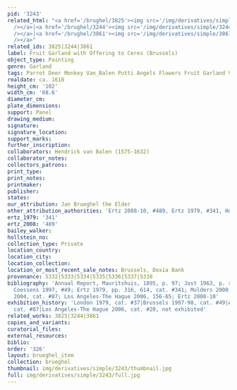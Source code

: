 ```yaml
---
pid: '3243'
related_html: "<a href='/brughel/3825'><img src='/img/derivatives/simple/3825/thumbnail.jpg'
  /></a>|<a href='/brughel/3244'><img src='/img/derivatives/simple/3244/thumbnail.jpg'
  /></a>|<a href='/brughel/3861'><img src='/img/derivatives/simple/3861/thumbnail.jpg'
  /></a>"
related_ids: 3825|3244|3861
label: Fruit Garland with Offering to Ceres (Brussels)
object_type: Painting
genre: Garland
tags: Parrot Deer Monkey Van_Balen Putti Angels Flowers Fruit Garland Vegetables
realdate: ca. 1618
height_cm: '102'
width_cm: '68.6'
diameter_cm: 
plate_dimensions: 
support: Panel
drawing_medium: 
signature: 
signature_location: 
support_marks: 
further_inscription: 
collaborators: Hendrick van Balen (1575-1632)
collaborator_notes: 
collectors_patrons: 
print_type: 
print_notes: 
printmaker: 
publisher: 
states: 
our_attribution: Jan Brueghel the Elder
other_attribution_authorities: 'Ertz 2008-10, #489, Ertz 1979, #341, Honig database'
ertz_1979: '341'
ertz_2008: '489'
bailey_walker: 
hollstein_no: 
collection_type: Private
location_country: 
location_city: 
location_collection: 
location_or_most_recent_sale_notes: Brussels, Dexia Bank
provenance: 5332|5333|5334|5335|5336|5337|5338
bibliography: 'Annual Report, Mauritshuis, 1895, p. 97; Jost 1963, p. xi; Balis &
  Coessens 1997, #49; Ertz 1979, pp. 316, 614, cat. #341; Mulders 2000, p.120; Werche
  2004, cat. #87; Los Angeles-The Hague 2006, 156-65; Ertz 2008-10'
exhibition_history: 'London 1979, cat. #37|Brussels 1997-98, cat. #49|Antwerp 1998,
  cat. #87|Los Angeles-The Hague 2006, cat. #20, not exhibited'
related_works: 3825|3244|3861
copies_and_variants: 
curatorial_files: 
external_resources: 
biblio: 
order: '326'
layout: brueghel_item
collection: brueghel
thumbnail: img/derivatives/simple/3243/thumbnail.jpg
full: img/derivatives/simple/3243/full.jpg
---
```


